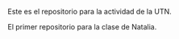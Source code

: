 Este es el repositorio para la actividad de la UTN.

El primer repositorio para la clase de Natalia.

